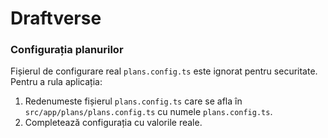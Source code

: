 # Draftverse

### Configurația planurilor
Fișierul de configurare real `plans.config.ts` este ignorat pentru securitate. Pentru a rula aplicația:
1. Redenumeste fișierul `plans.config.ts` care se afla în `src/app/plans/plans.config.ts` cu numele `plans.config.ts`.
2. Completează configurația cu valorile reale.